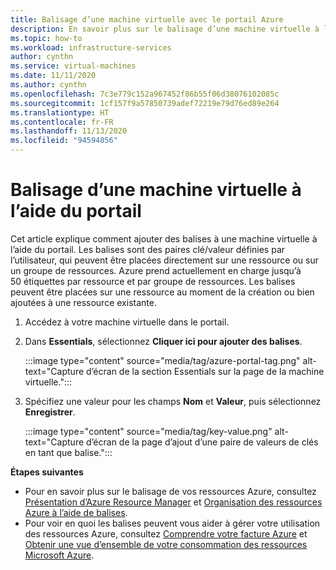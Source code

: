 ```yaml
---
title: Balisage d’une machine virtuelle avec le portail Azure
description: En savoir plus sur le balisage d’une machine virtuelle à l’aide du portail Azure.
ms.topic: how-to
ms.workload: infrastructure-services
author: cynthn
ms.service: virtual-machines
ms.date: 11/11/2020
ms.author: cynthn
ms.openlocfilehash: 7c3e779c152a967452f86b55f06d38076102085c
ms.sourcegitcommit: 1cf157f9a57850739adef72219e79d76ed89e264
ms.translationtype: HT
ms.contentlocale: fr-FR
ms.lasthandoff: 11/13/2020
ms.locfileid: "94594856"
---
```

# <a name="tagging-a-vm-using-the-portal"></a>Balisage d’une machine virtuelle à l’aide du portail

Cet article explique comment ajouter des balises à une machine virtuelle à l’aide du portail. Les balises sont des paires clé/valeur définies par l’utilisateur, qui peuvent être placées directement sur une ressource ou sur un groupe de ressources. Azure prend actuellement en charge jusqu’à 50 étiquettes par ressource et par groupe de ressources. Les balises peuvent être placées sur une ressource au moment de la création ou bien ajoutées à une ressource existante.


1. Accédez à votre machine virtuelle dans le portail.
1. Dans **Essentials**, sélectionnez **Cliquer ici pour ajouter des balises**.

    :::image type="content" source="media/tag/azure-portal-tag.png" alt-text="Capture d’écran de la section Essentials sur la page de la machine virtuelle.":::

1. Spécifiez une valeur pour les champs **Nom** et **Valeur**, puis sélectionnez **Enregistrer**.

    :::image type="content" source="media/tag/key-value.png" alt-text="Capture d’écran de la page d’ajout d’une paire de valeurs de clés en tant que balise.":::



**Étapes suivantes**

- Pour en savoir plus sur le balisage de vos ressources Azure, consultez [Présentation d’Azure Resource Manager](../azure-resource-manager/management/overview.md) et [Organisation des ressources Azure à l’aide de balises](../azure-resource-manager/management/tag-resources.md).
- Pour voir en quoi les balises peuvent vous aider à gérer votre utilisation des ressources Azure, consultez [Comprendre votre facture Azure](../cost-management-billing/understand/review-individual-bill.md) et [Obtenir une vue d’ensemble de votre consommation des ressources Microsoft Azure](../cost-management-billing/manage/usage-rate-card-overview.md).